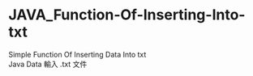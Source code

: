 # JAVA_Function-Of-Inserting-Into-txt
Simple Function Of Inserting Data Into txt
<br/> 
Java Data 輸入 .txt 文件
